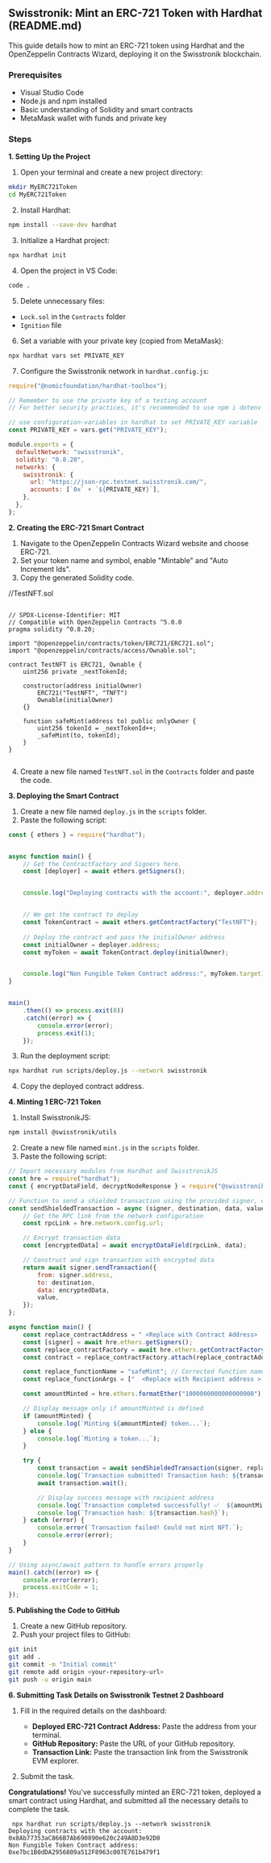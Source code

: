## Swisstronik: Mint an ERC-721 Token with Hardhat (README.md)

This guide details how to mint an ERC-721 token using Hardhat and the OpenZeppelin Contracts Wizard, deploying it on the Swisstronik blockchain.

### Prerequisites

* Visual Studio Code
* Node.js and npm installed
* Basic understanding of Solidity and smart contracts
* MetaMask wallet with funds and private key

### Steps

**1. Setting Up the Project**

1. Open your terminal and create a new project directory:

```bash
mkdir MyERC721Token
cd MyERC721Token
```

2. Install Hardhat:

```bash
npm install --save-dev hardhat
```

3. Initialize a Hardhat project:

```bash
npx hardhat init
```

4. Open the project in VS Code:

```bash
code .
```

5. Delete unnecessary files:

- `Lock.sol` in the `Contracts` folder
- `Ignition` file

6. Set a variable with your private key (copied from MetaMask):

```bash
npx hardhat vars set PRIVATE_KEY
```

7. Configure the Swisstronik network in `hardhat.config.js`:

```javascript
require("@nomicfoundation/hardhat-toolbox");

// Remember to use the private key of a testing account
// For better security practices, it's recommended to use npm i dotenv for storing secret variables

// use configuration-variables in hardhat to set PRIVATE_KEY variable
const PRIVATE_KEY = vars.get("PRIVATE_KEY");

module.exports = {
  defaultNetwork: "swisstronik",
  solidity: "0.8.20",
  networks: {
    swisstronik: {
      url: "https://json-rpc.testnet.swisstronik.com/",
      accounts: [`0x` + `${PRIVATE_KEY}`],
    },
  },
};
```

**2. Creating the ERC-721 Smart Contract**

1. Navigate to the OpenZeppelin Contracts Wizard website and choose ERC-721.
2. Set your token name and symbol, enable "Mintable" and "Auto Increment Ids".
3. Copy the generated Solidity code.


//TestNFT.sol
```solidity 

// SPDX-License-Identifier: MIT
// Compatible with OpenZeppelin Contracts ^5.0.0
pragma solidity ^0.8.20;

import "@openzeppelin/contracts/token/ERC721/ERC721.sol";
import "@openzeppelin/contracts/access/Ownable.sol";

contract TestNFT is ERC721, Ownable {
    uint256 private _nextTokenId;

    constructor(address initialOwner)
        ERC721("TestNFT", "TNFT")
        Ownable(initialOwner)
    {}

    function safeMint(address to) public onlyOwner {
        uint256 tokenId = _nextTokenId++;
        _safeMint(to, tokenId);
    }
}


```


4. Create a new file named `TestNFT.sol` in the `Contracts` folder and paste the code.

**3. Deploying the Smart Contract**

1. Create a new file named `deploy.js` in the `scripts` folder.
2. Paste the following script:

```javascript
const { ethers } = require("hardhat");


async function main() {
    // Get the ContractFactory and Signers here.
    const [deployer] = await ethers.getSigners();


    console.log("Deploying contracts with the account:", deployer.address);


    // We get the contract to deploy
    const TokenContract = await ethers.getContractFactory("TestNFT");
   
    // Deploy the contract and pass the initialOwner address
    const initialOwner = deployer.address;
    const myToken = await TokenContract.deploy(initialOwner);


    console.log("Non Fungible Token Contract address:", myToken.target);
}


main()
    .then(() => process.exit(0))
    .catch((error) => {
        console.error(error);
        process.exit(1);
    });

```

3. Run the deployment script:

```bash
npx hardhat run scripts/deploy.js --network swisstronik
```

4. Copy the deployed contract address.

**4. Minting 1 ERC-721 Token**

1. Install SwisstronikJS:

```bash
npm install @swisstronik/utils
```

2. Create a new file named `mint.js` in the `scripts` folder.
3. Paste the following script:

```javascript
// Import necessary modules from Hardhat and SwisstronikJS
const hre = require("hardhat");
const { encryptDataField, decryptNodeResponse } = require("@swisstronik/utils");

// Function to send a shielded transaction using the provided signer, destination, data, and value
const sendShieldedTransaction = async (signer, destination, data, value) => {
    // Get the RPC link from the network configuration
    const rpcLink = hre.network.config.url;

    // Encrypt transaction data
    const [encryptedData] = await encryptDataField(rpcLink, data);

    // Construct and sign transaction with encrypted data
    return await signer.sendTransaction({
        from: signer.address,
        to: destination,
        data: encryptedData,
        value,
    });
};

async function main() {
    const replace_contractAddress = " <Replace with Contract Address>  ";
    const [signer] = await hre.ethers.getSigners();
    const replace_contractFactory = await hre.ethers.getContractFactory("TestNFT");
    const contract = replace_contractFactory.attach(replace_contractAddress);

    const replace_functionName = "safeMint"; // Corrected function name
    const replace_functionArgs = ["  <Replace with Recipient address > "]; // Recipient address

    const amountMinted = hre.ethers.formatEther("1000000000000000000"); // Set the desired amount to mint (optional)

    // Display message only if amountMinted is defined
    if (amountMinted) {
        console.log(`Minting ${amountMinted} token...`);
    } else {
        console.log(`Minting a token...`);
    }

    try {
        const transaction = await sendShieldedTransaction(signer, replace_contractAddress, contract.interface.encodeFunctionData(replace_functionName, replace_functionArgs), 0);
        console.log(`Transaction submitted! Transaction hash: ${transaction.hash}`);
        await transaction.wait();

        // Display success message with recipient address
        console.log(`Transaction completed successfully! ✅  ${amountMinted}  Non-Fungible Token minted to ${replace_functionArgs[0]}.`);
        console.log(`Transaction hash: ${transaction.hash}`);
    } catch (error) {
        console.error(`Transaction failed! Could not mint NFT.`);
        console.error(error);
    }
}

// Using async/await pattern to handle errors properly
main().catch((error) => {
    console.error(error);
    process.exitCode = 1;
});

```


**5. Publishing the Code to GitHub**

1. Create a new GitHub repository.
2. Push your project files to GitHub:

```bash
git init
git add .
git commit -m "Initial commit"
git remote add origin <your-repository-url>
git push -u origin main
```




**6. Submitting Task Details on Swisstronik Testnet 2 Dashboard**

1. Fill in the required details on the dashboard:
   - **Deployed ERC-721 Contract Address:** Paste the address from your terminal.
   - **GitHub Repository:** Paste the URL of your GitHub repository.
   - **Transaction Link:** Paste the transaction link from the Swisstronik EVM explorer.

2. Submit the task.

**Congratulations!** You've successfully minted an ERC-721 token, deployed a smart contract using Hardhat, and submitted all the necessary details to complete the task.










```
 npx hardhat run scripts/deploy.js --network swisstronik
Deploying contracts with the account: 0x8Ab77353aC866B7Ab690890e620c249A8D3e92D0
Non Fungible Token Contract address: 0xe7bc1B0dDA2956809a512F8963c007E761b479f1
```
